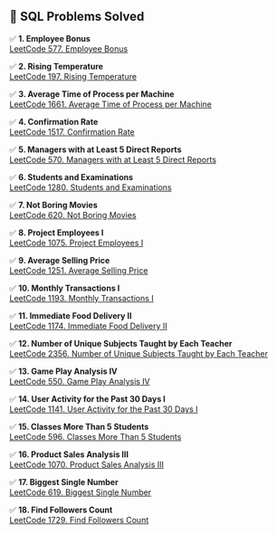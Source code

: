 ## 📌 SQL Problems Solved

✅ **1. Employee Bonus**  
[LeetCode 577. Employee Bonus](https://leetcode.com/problems/employee-bonus)

✅ **2. Rising Temperature**  
[LeetCode 197. Rising Temperature](https://leetcode.com/problems/rising-temperature)

✅ **3. Average Time of Process per Machine**  
[LeetCode 1661. Average Time of Process per Machine](https://leetcode.com/problems/average-time-of-process-per-machine)

✅ **4. Confirmation Rate**  
[LeetCode 1517. Confirmation Rate](https://leetcode.com/problems/confirmation-rate)

✅ **5. Managers with at Least 5 Direct Reports**  
[LeetCode 570. Managers with at Least 5 Direct Reports](https://leetcode.com/problems/managers-with-at-least-5-direct-reports)

✅ **6. Students and Examinations**  
[LeetCode 1280. Students and Examinations](https://leetcode.com/problems/students-and-examinations)

✅ **7. Not Boring Movies**  
[LeetCode 620. Not Boring Movies](https://leetcode.com/problems/not-boring-movies)

✅ **8. Project Employees I**  
[LeetCode 1075. Project Employees I](https://leetcode.com/problems/project-employees-i)

✅ **9. Average Selling Price**  
[LeetCode 1251. Average Selling Price](https://leetcode.com/problems/average-selling-price)

✅ **10. Monthly Transactions I**  
[LeetCode 1193. Monthly Transactions I](https://leetcode.com/problems/monthly-transactions-i)

✅ **11. Immediate Food Delivery II**  
[LeetCode 1174. Immediate Food Delivery II](https://leetcode.com/problems/immediate-food-delivery-ii)

✅ **12. Number of Unique Subjects Taught by Each Teacher**  
[LeetCode 2356. Number of Unique Subjects Taught by Each Teacher](https://leetcode.com/problems/number-of-unique-subjects-taught-by-each-teacher)

✅ **13. Game Play Analysis IV**  
[LeetCode 550. Game Play Analysis IV](https://leetcode.com/problems/game-play-analysis-iv)

✅ **14. User Activity for the Past 30 Days I**  
[LeetCode 1141. User Activity for the Past 30 Days I](https://leetcode.com/problems/user-activity-for-the-past-30-days-i/?envType=study-plan-v2&envId=top-sql-50)

✅ **15. Classes More Than 5 Students**  
[LeetCode 596. Classes More Than 5 Students](https://leetcode.com/problems/classes-more-than-5-students/?envType=study-plan-v2&envId=top-sql-50)

✅ **16. Product Sales Analysis III**  
[LeetCode 1070. Product Sales Analysis III](https://leetcode.com/problems/product-sales-analysis-iii/?envType=study-plan-v2&envId=top-sql-50)

✅ **17. Biggest Single Number**  
[LeetCode 619. Biggest Single Number](https://leetcode.com/problems/biggest-single-number/?envType=study-plan-v2&envId=top-sql-50)

✅ **18. Find Followers Count**  
[LeetCode 1729. Find Followers Count](https://leetcode.com/problems/find-followers-count/?envType=study-plan-v2&envId=top-sql-50)
